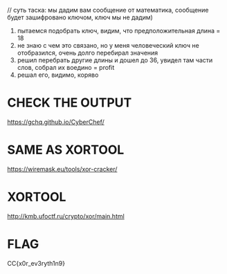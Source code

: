 // суть таска: мы дадим вам сообщение от математика, сообщение будет зашифровано ключом, ключ мы не дадим)

1) пытаемся подобрать ключ, видим, что предположительная длина = 18
2) не знаю с чем это связано, но у меня человеческий ключ не отобразился, очень долго перебирал значения
3) решил перебрать другие длины и дошел до 36, увидел там части слов, собрал их воедино = profit
4) решал его, видимо, коряво


# CHECK THE OUTPUT
https://gchq.github.io/CyberChef/

# SAME AS XORTOOL
https://wiremask.eu/tools/xor-cracker/

# XORTOOL
http://kmb.ufoctf.ru/crypto/xor/main.html

# FLAG
CC{x0r_ev3ryth1n9}
